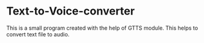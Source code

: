 # Text-to-Voice-converter
This is a small program created with the help of GTTS module. This helps to convert text file to audio.
